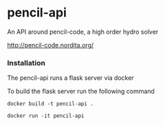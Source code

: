# pencil-api
An API around pencil-code, a high order hydro solver

http://pencil-code.nordita.org/

### Installation

The pencil-api runs a flask server via docker

To build the flask server run the following command

```commandline
docker build -t pencil-api .
```

```commandline
docker run -it pencil-api
```